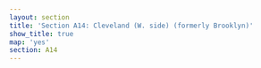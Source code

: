 ```yaml
---
layout: section
title: 'Section A14: Cleveland (W. side) (formerly Brooklyn)'
show_title: true
map: 'yes'
section: A14
---
```

